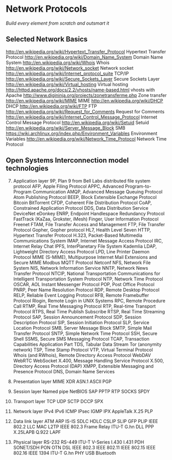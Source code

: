 # Network Protocols

_Build every element from scratch and outsmart it_

## Selected Network Basics
http://en.wikipedia.org/wiki/Hypertext_Transfer_Protocol Hypertext Transfer Protocol
http://en.wikipedia.org/wiki/Domain_Name_System Domain Name System
http://en.wikipedia.org/wiki/Whois Whois
http://en.wikipedia.org/wiki/Network_socket Network socket
http://en.wikipedia.org/wiki/Internet_protocol_suite TCP/IP
http://en.wikipedia.org/wiki/Secure_Sockets_Layer Secure Sockets Layer
http://en.wikipedia.org/wiki/Virtual_hosting Virtual hosting
http://httpd.apache.org/docs/2.2/vhosts/name-based.html vhosts with Apache
http://www.digininja.org/projects/zonetransferme.php Zone transfer
http://en.wikipedia.org/wiki/MIME MIME
http://en.wikipedia.org/wiki/DHCP DHCP
http://en.wikipedia.org/wiki/FTP FTP
http://en.wikipedia.org/wiki/Request_for_Comments Request for Comments
http://en.wikipedia.org/wiki/Internet_Control_Message_Protocol Internet Control Message Protocol
http://en.wikipedia.org/wiki/Setuid Setuid
http://en.wikipedia.org/wiki/Server_Message_Block SMB
https://wiki.archlinux.org/index.php/Environment_Variables Environment Variables
http://en.wikipedia.org/wiki/Network_Time_Protocol Network Time Protocol

## Open Systems Interconnection model technologies

7.  Application layer
9P, Plan 9 from Bell Labs distributed file system protocol
AFP, Apple Filing Protocol
APPC, Advanced Program-to-Program Communication
AMQP, Advanced Message Queuing Protocol
Atom Publishing Protocol
BEEP, Block Extensible Exchange Protocol
Bitcoin
BitTorrent
CFDP, Coherent File Distribution Protocol
CoAP, Constrained Application Protocol
DDS, Data Distribution Service
DeviceNet
eDonkey
ENRP, Endpoint Handlespace Redundancy Protocol
FastTrack (KaZaa, Grokster, iMesh)
Finger, User Information Protocol
Freenet
FTAM, File Transfer Access and Management
FTP, File Transfer Protocol
Gopher, Gopher protocol
HL7, Health Level Seven
HTTP, Hypertext Transfer Protocol
H.323, Packet-Based Multimedia Communications System
IMAP, Internet Message Access Protocol
IRC, Internet Relay Chat
IPFS, InterPlanetary File System
Kademlia
LDAP, Lightweight Directory Access Protocol
LPD, Line Printer Daemon Protocol
MIME (S-MIME), Multipurpose Internet Mail Extensions and Secure MIME
Modbus
MQTT Protocol
Netconf
NFS, Network File System
NIS, Network Information Service
NNTP, Network News Transfer Protocol
NTCIP, National Transportation Communications for Intelligent Transportation System Protocol
NTP, Network Time Protocol
OSCAR, AOL Instant Messenger Protocol
POP, Post Office Protocol
PNRP, Peer Name Resolution Protocol
RDP, Remote Desktop Protocol
RELP, Reliable Event Logging Protocol
RFB, Remote Framebuffer Protocol
Rlogin, Remote Login in UNIX Systems
RPC, Remote Procedure Call
RTMP, Real Time Messaging Protocol
RTP, Real-time Transport Protocol
RTPS, Real Time Publish Subscribe
RTSP, Real Time Streaming Protocol
SAP, Session Announcement Protocol
SDP, Session Description Protocol
SIP, Session Initiation Protocol
SLP, Service Location Protocol
SMB, Server Message Block
SMTP, Simple Mail Transfer Protocol
SNTP, Simple Network Time Protocol
SSH, Secure Shell
SSMS, Secure SMS Messaging Protocol
TCAP, Transaction Capabilities Application Part
TDS, Tabular Data Stream
Tor (anonymity network)
TSP, Time Stamp Protocol
VTP, Virtual Terminal Protocol
Whois (and RWhois), Remote Directory Access Protocol
WebDAV
WebRTC
WebSocket
X.400, Message Handling Service Protocol
X.500, Directory Access Protocol (DAP)
XMPP, Extensible Messaging and Presence Protocol
DNS, Domain Name Services

6.  Presentation layer
MIME
XDR
ASN.1
ASCII
PGP

5.  Session layer
Named pipe
NetBIOS
SAP
PPTP
RTP
SOCKS
SPDY

4.  Transport layer
TCP
UDP
SCTP
DCCP
SPX

3.  Network layer
IPv4
IPv6
ICMP
IPsec
IGMP
IPX
AppleTalk
X.25
PLP

2.  Data link layer
ATM
ARP
IS-IS
SDLC
HDLC
CSLIP
SLIP
GFP
PLIP
IEEE 802.2
LLC
MAC
L2TP
IEEE 802.3
Frame Relay
ITU-T G.hn DLL
PPP
X.25LAPB
Q.922 LAPF

1.  Physical layer
RS-232
RS-449
ITU-T V-Series
I.430
I.431
PDH
SONET/SDH
PON
OTN
DSL
IEEE 802.3
IEEE 802.11
IEEE 802.15
IEEE 802.16
IEEE 1394
ITU-T G.hn PHY
USB
Bluetooth
